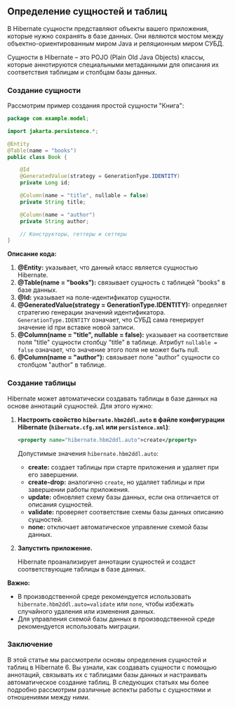 ## Определение сущностей и таблиц

В Hibernate сущности представляют объекты вашего приложения, которые нужно сохранять в базе данных. Они являются мостом между объектно-ориентированным миром Java и реляционным миром СУБД. 

Сущности в Hibernate – это POJO (Plain Old Java Objects) классы, которые аннотируются специальными метаданными для описания их соответствия таблицам и столбцам базы данных. 

### Создание сущности

Рассмотрим пример создания простой сущности "Книга":

```java
package com.example.model;

import jakarta.persistence.*;

@Entity
@Table(name = "books")
public class Book {

    @Id
    @GeneratedValue(strategy = GenerationType.IDENTITY)
    private Long id;

    @Column(name = "title", nullable = false)
    private String title;

    @Column(name = "author")
    private String author;

    // Конструкторы, геттеры и сеттеры
}
```

**Описание кода:**

1. **@Entity:** указывает, что данный класс является сущностью Hibernate.
2. **@Table(name = "books"):** связывает сущность с таблицей "books" в базе данных. 
3. **@Id:** указывает на поле-идентификатор сущности.
4. **@GeneratedValue(strategy = GenerationType.IDENTITY):**  определяет стратегию генерации значений идентификатора. `GenerationType.IDENTITY`  означает, что СУБД сама генерирует значение id при вставке новой записи.
5. **@Column(name = "title", nullable = false):**  указывает на соответствие поля "title" сущности столбцу "title" в таблице. Атрибут `nullable = false`  означает, что значение этого поля не может быть null.
6. **@Column(name = "author"):**  связывает поле "author" сущности со столбцом "author" в таблице.

### Создание таблицы

Hibernate может автоматически создавать таблицы в базе данных на основе аннотаций сущностей. Для этого нужно:

1. **Настроить свойство `hibernate.hbm2ddl.auto` в файле конфигурации Hibernate (`hibernate.cfg.xml`  или `persistence.xml`)**:

   ```xml
   <property name="hibernate.hbm2ddl.auto">create</property>
   ```

   Допустимые значения `hibernate.hbm2ddl.auto`:

   * **create:**  создает таблицы при старте приложения и удаляет при его завершении.
   * **create-drop:**  аналогично `create`, но удаляет таблицы и при завершении работы приложения.
   * **update:** обновляет схему базы данных, если она отличается от описания сущностей.
   * **validate:** проверяет соответствие схемы базы данных описанию сущностей.
   * **none:**  отключает автоматическое управление схемой базы данных.

2. **Запустить приложение.**

   Hibernate проанализирует аннотации сущностей и создаст соответствующие таблицы в базе данных.

**Важно:** 

* В производственной среде рекомендуется использовать `hibernate.hbm2ddl.auto=validate`  или  `none`, чтобы избежать случайного удаления или изменения данных. 
* Для управления схемой базы данных в производственной среде рекомендуется использовать миграции.

### Заключение

В этой статье мы рассмотрели основы определения сущностей и таблиц в Hibernate 6. Вы узнали, как создавать сущности с помощью аннотаций, связывать их с таблицами базы данных и настраивать автоматическое создание таблиц. В следующих статьях мы более подробно рассмотрим различные аспекты работы с сущностями и отношениями между ними. 
